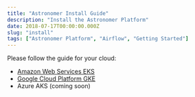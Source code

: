 ```yaml
---
title: "Astronomer Install Guide"
description: "Install the Astronomer Platform"
date: 2018-07-17T00:00:00.000Z
slug: "install"
tags: ["Astronomer Platform", "Airflow", "Getting Started"]
---
```


Please follow the guide for your cloud:

- [Amazon Web Services EKS](/guides/install-aws)
- [Google Cloud Platform GKE](/guides/install-gcp)
- Azure AKS (coming soon)
